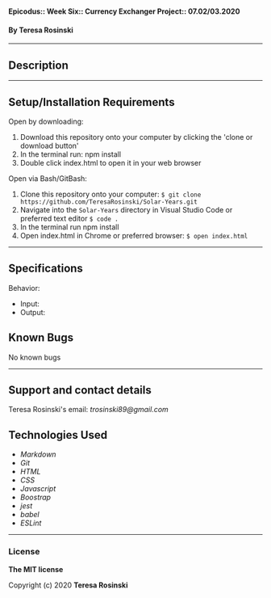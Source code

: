 # 

#### Epicodus:: Week Six:: Currency Exchanger Project:: 07.02/03.2020

#### By Teresa Rosinski 

---

## Description
 


---

## Setup/Installation Requirements
Open by downloading:
1. Download this repository onto your computer by clicking the 'clone or download button'
2. In the terminal run: npm install
3. Double click index.html to open it in your web browser

Open via Bash/GitBash:
1. Clone this repository onto your computer:
`$ git clone https://github.com/TeresaRosinski/Solar-Years.git`
2. Navigate into the `Solar-Years` directory in Visual Studio Code or preferred text editor
`$ code .`
3. In the terminal run npm install
4. Open index.html in Chrome or preferred browser:
`$ open index.html`

---

## Specifications

Behavior:   
* Input:        
* Output: 


## Known Bugs

No known bugs

---
## Support and contact details

Teresa Rosinski's email: 
_trosinski89@gmail.com_

## Technologies Used

* _Markdown_
* _Git_
* _HTML_
* _CSS_ 
* _Javascript_
* _Boostrap_
* _jest_
* _babel_
* _ESLint_



---
### License

**The MIT license**

Copyright (c) 2020 **Teresa Rosinski**
